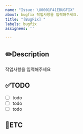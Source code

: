 ```yaml
---
name: "Issue: \U0001F41EBUGFIX"
about: bugfix 작업사항을 입력해주세요.
title: "[BugFix] "
labels: bugfix
assignees: ''

---
```


✏️Description
-
작업사항을 입력해주세요

✅TODO
-
- [ ] todo
- [ ] todo
- [ ] todo

🐾ETC
-
